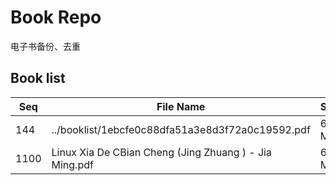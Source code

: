 Book Repo
=========

电子书备份、去重

Book list
---------

| Seq | File Name | Size | MD5 |
| --- | --------- | ---- | --- |
| 144 | ../booklist/1ebcfe0c88dfa51a3e8d3f72a0c19592.pdf | 6.6 MB | 1ebcfe0c88dfa51a3e8d3f72a0c19592 | 
| 1100 | Linux Xia De CBian Cheng  (Jing Zhuang ) - Jia Ming.pdf | 6.6 MB | 1ebcfe0c88dfa51a3e8d3f72a0c19592 | 
